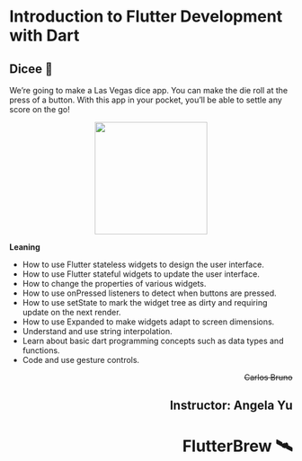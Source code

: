 # Introduction to Flutter Development with Dart
## **Dicee 🎲**

We’re going to make a Las Vegas dice app. You can make the die roll at the press of a button. With this app in your pocket, you’ll be able to settle any score on the go!

<p align="center">
  <img  width=200 hight=250 src="https://github.com/suricarlos/dicee/images/git/dicee.gif">
</p>


**Leaning**
- How to use Flutter stateless widgets to design the user interface.
- How to use Flutter stateful widgets to update the user interface.
- How to change the properties of various widgets.
- How to use onPressed listeners to detect when buttons are pressed.
- How to use setState to mark the widget tree as dirty and requiring update on the next render.
- How to use Expanded to make widgets adapt to screen dimensions.
- Understand and use string interpolation.
- Learn about basic dart programming concepts such as data types and functions.
- Code and use gesture controls.



<div style="text-align: right">

~~Carlos Bruno~~

## Instructor: Angela Yu
# FlutterBrew 🛰️

</div>
